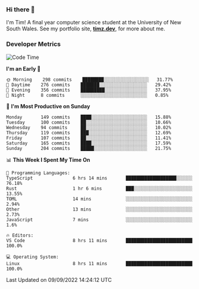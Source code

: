 ### Hi there 👋

I'm Tim! A final year computer science student at the University of New South
Wales. See my portfolio site, <strong><a href="https://timz.dev">timz.dev</a></strong>,
for more about me.

### Developer Metrics

<!-- [![Top Languages](https://github-readme-stats.vercel.app/api/wakatime?username=Tymotex&langs_count=5&custom_title=Top%205%20Languages&hide=Other&theme=material-palenight)](https://github.com/anuraghazra/github-readme-stats) -->

<!--START_SECTION:waka-->
![Code Time](http://img.shields.io/badge/Code%20Time-1%2C012%20hrs%2022%20mins-blue)

**I'm an Early 🐤** 

```text
🌞 Morning    298 commits    ████████░░░░░░░░░░░░░░░░░   31.77% 
🌆 Daytime    276 commits    ███████░░░░░░░░░░░░░░░░░░   29.42% 
🌃 Evening    356 commits    █████████░░░░░░░░░░░░░░░░   37.95% 
🌙 Night      8 commits      ░░░░░░░░░░░░░░░░░░░░░░░░░   0.85%

```
📅 **I'm Most Productive on Sunday** 

```text
Monday       149 commits    ████░░░░░░░░░░░░░░░░░░░░░   15.88% 
Tuesday      100 commits    ██░░░░░░░░░░░░░░░░░░░░░░░   10.66% 
Wednesday    94 commits     ██░░░░░░░░░░░░░░░░░░░░░░░   10.02% 
Thursday     119 commits    ███░░░░░░░░░░░░░░░░░░░░░░   12.69% 
Friday       107 commits    ██░░░░░░░░░░░░░░░░░░░░░░░   11.41% 
Saturday     165 commits    ████░░░░░░░░░░░░░░░░░░░░░   17.59% 
Sunday       204 commits    █████░░░░░░░░░░░░░░░░░░░░   21.75%

```


📊 **This Week I Spent My Time On** 

```text
💬 Programming Languages: 
TypeScript               6 hrs 14 mins       ███████████████████░░░░░░   76.18% 
Rust                     1 hr 6 mins         ███░░░░░░░░░░░░░░░░░░░░░░   13.55% 
TOML                     14 mins             ░░░░░░░░░░░░░░░░░░░░░░░░░   2.94% 
Other                    13 mins             ░░░░░░░░░░░░░░░░░░░░░░░░░   2.73% 
JavaScript               7 mins              ░░░░░░░░░░░░░░░░░░░░░░░░░   1.6%

🔥 Editors: 
VS Code                  8 hrs 11 mins       █████████████████████████   100.0%

💻 Operating System: 
Linux                    8 hrs 11 mins       █████████████████████████   100.0%

```


 Last Updated on 09/09/2022 14:24:12 UTC
<!--END_SECTION:waka-->

<!-- [![Tymotex's GitHub stats](https://github-readme-stats.vercel.app/api?username=Tymotex)](https://github.com/anuraghazra/github-readme-stats) -->
